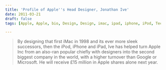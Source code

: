 ```yaml
---
title: 'Profile of Apple''s Head Designer, Jonathan Ive'
date: 2011-03-21
draft: false
tags: [Apple, Apple, bio, Design, Design, imac, ipad, iphone, iPod, Technology]

---
```


> By designing that first iMac in 1998 and its ever more sleek successors, then the iPod, iPhone and iPad, Ive has helped turn Apple Inc from an also-ran popular chiefly with designers into the second biggest company in the world, with a higher turnover than Google or Microsoft. He will receive £15 million in Apple shares alone next year.